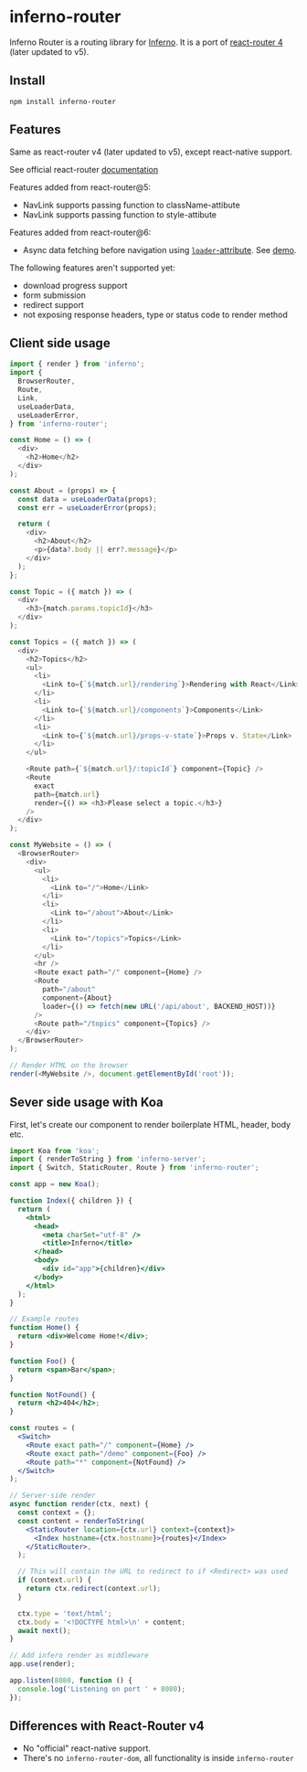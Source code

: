 # inferno-router

Inferno Router is a routing library for [Inferno](https://github.com/infernojs/inferno). It is a port of [react-router 4](https://v5.reactrouter.com/web/guides/quick-start) (later updated to v5).

## Install

```
npm install inferno-router
```

## Features

Same as react-router v4 (later updated to v5), except react-native support.

See official react-router [documentation](https://v5.reactrouter.com/web/guides/philosophy)

Features added from react-router@5:

- NavLink supports passing function to className-attibute
- NavLink supports passing function to style-attibute

Features added from react-router@6:

- Async data fetching before navigation using [`loader`-attribute](https://reactrouter.com/en/main/route/loader). See [demo](https://github.com/infernojs/inferno/tree/master/demo/inferno-router-demo).

The following features aren't supported yet:

- download progress support
- form submission
- redirect support
- not exposing response headers, type or status code to render method

## Client side usage

```js
import { render } from 'inferno';
import {
  BrowserRouter,
  Route,
  Link,
  useLoaderData,
  useLoaderError,
} from 'inferno-router';

const Home = () => (
  <div>
    <h2>Home</h2>
  </div>
);

const About = (props) => {
  const data = useLoaderData(props);
  const err = useLoaderError(props);

  return (
    <div>
      <h2>About</h2>
      <p>{data?.body || err?.message}</p>
    </div>
  );
};

const Topic = ({ match }) => (
  <div>
    <h3>{match.params.topicId}</h3>
  </div>
);

const Topics = ({ match }) => (
  <div>
    <h2>Topics</h2>
    <ul>
      <li>
        <Link to={`${match.url}/rendering`}>Rendering with React</Link>
      </li>
      <li>
        <Link to={`${match.url}/components`}>Components</Link>
      </li>
      <li>
        <Link to={`${match.url}/props-v-state`}>Props v. State</Link>
      </li>
    </ul>

    <Route path={`${match.url}/:topicId`} component={Topic} />
    <Route
      exact
      path={match.url}
      render={() => <h3>Please select a topic.</h3>}
    />
  </div>
);

const MyWebsite = () => (
  <BrowserRouter>
    <div>
      <ul>
        <li>
          <Link to="/">Home</Link>
        </li>
        <li>
          <Link to="/about">About</Link>
        </li>
        <li>
          <Link to="/topics">Topics</Link>
        </li>
      </ul>
      <hr />
      <Route exact path="/" component={Home} />
      <Route
        path="/about"
        component={About}
        loader={() => fetch(new URL('/api/about', BACKEND_HOST))}
      />
      <Route path="/topics" component={Topics} />
    </div>
  </BrowserRouter>
);

// Render HTML on the browser
render(<MyWebsite />, document.getElementById('root'));
```

## Sever side usage with Koa

First, let's create our component to render boilerplate HTML, header, body etc.

```jsx
import Koa from 'koa';
import { renderToString } from 'inferno-server';
import { Switch, StaticRouter, Route } from 'inferno-router';

const app = new Koa();

function Index({ children }) {
  return (
    <html>
      <head>
        <meta charSet="utf-8" />
        <title>Inferno</title>
      </head>
      <body>
        <div id="app">{children}</div>
      </body>
    </html>
  );
}

// Example routes
function Home() {
  return <div>Welcome Home!</div>;
}

function Foo() {
  return <span>Bar</span>;
}

function NotFound() {
  return <h2>404</h2>;
}

const routes = (
  <Switch>
    <Route exact path="/" component={Home} />
    <Route exact path="/demo" component={Foo} />
    <Route path="*" component={NotFound} />
  </Switch>
);

// Server-side render
async function render(ctx, next) {
  const context = {};
  const content = renderToString(
    <StaticRouter location={ctx.url} context={context}>
      <Index hostname={ctx.hostname}>{routes}</Index>
    </StaticRouter>,
  );

  // This will contain the URL to redirect to if <Redirect> was used
  if (context.url) {
    return ctx.redirect(context.url);
  }

  ctx.type = 'text/html';
  ctx.body = '<!DOCTYPE html>\n' + content;
  await next();
}

// Add infero render as middleware
app.use(render);

app.listen(8080, function () {
  console.log('Listening on port ' + 8080);
});
```

## Differences with React-Router v4

- No "official" react-native support.
- There's no `inferno-router-dom`, all functionality is inside `inferno-router`
